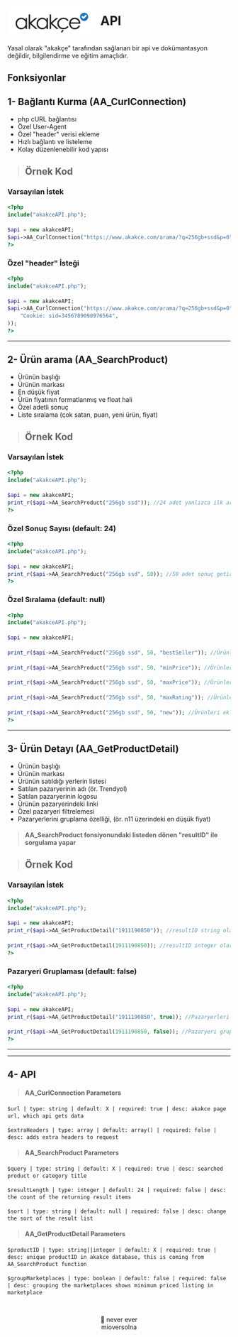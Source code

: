 # <center style="display: flex; align-items: center; width: 100%;"><img src="./readme_files/Akakce.svg" style="background-color: white; margin-right: 10px; border-radius: 10px" width="200px" alt="akakçe api logo"><span>API</span></center>

Yasal olarak "akakçe" tarafından sağlanan bir api ve dokümantasyon değildir, bilgilendirme ve eğitim amaçlıdır. 

## Fonksiyonlar

1- **Bağlantı Kurma** (AA_CurlConnection)
---
- php cURL bağlantısı
- Özel User-Agent
- Özel "header" verisi ekleme
- Hızlı bağlantı ve listeleme
- Kolay düzenlenebilir kod yapısı

> ## Örnek Kod

### Varsayılan İstek
```php
<?php
include("akakceAPI.php");

$api = new akakceAPI;
$api->AA_CurlConnection("https://www.akakce.com/arama/?q=256gb+ssd&p=0");
?>
```

### Özel "header" İsteği
```php
<?php
include("akakceAPI.php");

$api = new akakceAPI;
$api->AA_CurlConnection("https://www.akakce.com/arama/?q=256gb+ssd&p=0", array(
    "Cookie: sid=3456789098976564",
));
?>
```

---

2- **Ürün arama** (AA_SearchProduct)
---
- Ürünün başlığı
- Ürünün markası
- En düşük fiyat
- Ürün fiyatının formatlanmış ve float hali
- Özel adetli sonuç
- Liste sıralama (çok satan, puan, yeni ürün, fiyat)

> ## Örnek Kod

### Varsayılan İstek
```php
<?php
include("akakceAPI.php");

$api = new akakceAPI;
print_r($api->AA_SearchProduct("256gb ssd")); //24 adet yanlızca ilk arama sayfasındaki sonucu getirir
?>
```

### Özel Sonuç Sayısı (default: 24)
```php
<?php
include("akakceAPI.php");

$api = new akakceAPI;
print_r($api->AA_SearchProduct("256gb ssd", 50)); //50 adet sonuç getirir, 50 adede ulaşana kadar sayfaları gezer
?>
```

### Özel Sıralama (default: null)
```php
<?php
include("akakceAPI.php");

$api = new akakceAPI;

print_r($api->AA_SearchProduct("256gb ssd", 50, "bestSeller")); //Ürünleri çok satana göre sıralar

print_r($api->AA_SearchProduct("256gb ssd", 50, "minPrice")); //Ürünleri fiyatlarına göre ucuzdan pahalıya sıralar

print_r($api->AA_SearchProduct("256gb ssd", 50, "maxPrice")); //Ürünleri fiyatlarına göre pahalıdan ucuza sıralar

print_r($api->AA_SearchProduct("256gb ssd", 50, "maxRating")); //Ürünleri puanlarına göre sıralar

print_r($api->AA_SearchProduct("256gb ssd", 50, "new")); //Ürünleri eklenme tarihine göre sıralar
?>
```

---

3- **Ürün Detayı** (AA_GetProductDetail)
---
- Ürünün başlığı
- Ürünün markası
- Ürünün satıldığı yerlerin listesi
- Satılan pazaryerinin adı (ör. Trendyol)
- Satılan pazaryerinin logosu
- Ürünün pazaryerindeki linki
- Özel pazaryeri filtrelemesi
- Pazaryerlerini gruplama özelliği, (ör. n11 üzerindeki en düşük fiyat)

> #### AA_SearchProduct fonsiyonundaki listeden dönen "resultID" ile sorgulama yapar

> ## Örnek Kod

### Varsayılan İstek
```php
<?php
include("akakceAPI.php");

$api = new akakceAPI;
print_r($api->AA_GetProductDetail("1911190850")); //resultID string olarak gönderilebilir

print_r($api->AA_GetProductDetail(1911190850)); //resultID integer olarak gönderilebilir
?>
```

### Pazaryeri Gruplaması (default: false)
```php
<?php
include("akakceAPI.php");

$api = new akakceAPI;
print_r($api->AA_GetProductDetail("1911190850", true)); //Pazaryerleri gruplaması açık

print_r($api->AA_GetProductDetail(1911190850, false)); //Pazaryeri gruplaması kapalı
?>
```

---
---

4- **API**
---

> #### AA_CurlConnection Parameters

```
$url | type: string | default: X | required: true | desc: akakce page url, which api gets data

$extraHeaders | type: array | default: array() | required: false | desc: adds extra headers to request
```

> #### AA_SearchProduct Parameters

```
$query | type: string | default: X | required: true | desc: searched product or category title

$resultLength | type: integer | default: 24 | required: false | desc: the count of the returning result items

$sort | type: string | default: null | required: false | desc: change the sort of the result list
```

> #### AA_GetProductDetail Parameters

```
$productID | type: string||integer | default: X | required: true | desc: unique productID in akakce database, this is coming from AA_SearchProduct function

$groupMarketplaces | type: boolean | default: false | required: false | desc: grouping the marketplaces shows minimum priced listing in marketplace
```

<div>
    &nbsp;
    &nbsp;
    &nbsp;
    <p align="center">
        🫧 never ever
        <br>
        mioversolna
    </p>
</div>
